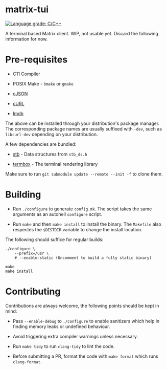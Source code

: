 # matrix-tui

[![Language grade: C/C++](https://img.shields.io/lgtm/grade/cpp/g/git-bruh/matrix-tui.svg?logo=lgtm&logoWidth=18)](https://lgtm.com/projects/g/git-bruh/matrix-tui/context:cpp)

A terminal based Matrix client. WIP, not usable yet. Discard the following information for now.

# Pre-requisites

* C11 Compiler

* POSIX Make - `bmake` or `gmake`

* [cJSON](https://github.com/DaveGamble/cJSON)

* [cURL](https://github.com/curl/curl)

* [lmdb](https://github.com/LMDB/lmdb)

The above can be installed through your distribution's package manager. The corresponding package names are usually suffixed with `-dev`, such as `libcurl-dev` depending on your distribution.

A few dependencies are bundled:

* [stb](https://github.com/nothings/stb) - Data structures from `stb_ds.h`

* [termbox](https://github.com/termbox/termbox2) - The terminal rendering library

Make sure to run `git submodule update --remote --init -f` to clone them.

# Building

* Run `./configure` to generate `config.mk`. The script takes the same arguments as an autohell `configure` script.

* Run `make` and then `make install` to install the binary. The `Makefile` also respectes the `$DESTDIR` variable to change the install location.

The following should suffice for regular builds:

```
./configure \
	--prefix=/usr \
	# --enable-static (Uncomment to build a fully static binary)

make
make install
```

# Contributing

Contributions are always welcome, the following points should be kept in mind:

* Pass `--enable-debug` to `./configure` to enable sanitizers which help in finding memory leaks or undefined behaviour.

* Avoid triggering extra compiler warnings unless necessary.

* Run `make tidy` to run `clang-tidy` to lint the code.

* Before submitting a PR, format the code with `make format` which runs `clang-format`.
